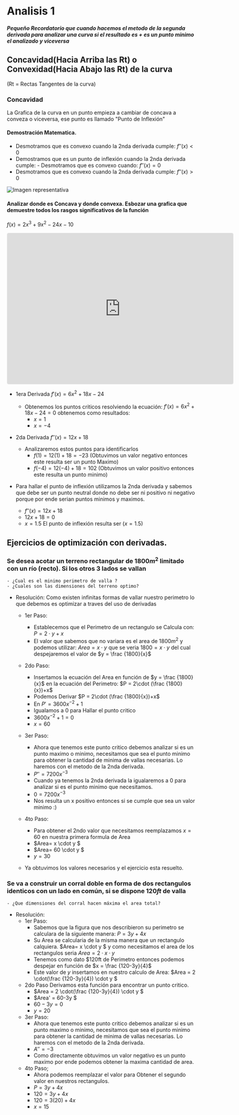 # Analisis 1
##### Pequeño Recordatorio que cuando hacemos el metodo de la segunda derivada para analizar una curva si el resultado es + es un punto minimo el analizado y viceversa
## Concavidad(Hacia Arriba las Rt) o Convexidad(Hacia Abajo las Rt) de la curva
(Rt = Rectas Tangentes de la curva)
### Concavidad
La Grafica de la curva en un punto empieza a cambiar de concava a conveza o viceversa, ese punto es llamado "Punto de Inflexión"

#### Demostración Matematica.
- Desmotramos que es convexo cuando la 2nda derivada cumple: $f''(x)<0$ 
- Demostramos que es un punto de inflexión cuando la 2nda derivada cumple: - Desmotramos que es convexo cuando: $f''(x)=0$
- Desmotramos que es convexo cuando la 2nda derivada cumple: $f''(x)>0$ 

![Imagen representativa](https://calculo.cc/temas/temas_bachillerato/primero_ciencias_sociales/funciones_derivadas_apli/imagenes/teoria/concavidad_convexidad/concava_convexa_graf.gif)

#### Analizar donde es Concava y donde convexa. Esbozar una grafica que demuestre todos los rasgos significativos de la función
$f(x)=2x^3+9x^2-24x-10$ 
<iframe src="https://www.geogebra.org/calculator/uqr8u6dw?embed" width="600" height="400" allowfullscreen style="border: 1px solid #e4e4e4;border-radius: 4px;" frameborder="0"></iframe>

- 1era Derivada $f'(x)=6x^2+18x-24$ 
    - Obtenemos los puntos criticos resolviendo la ecuación: $f'(x)=6x^2+18x-24 = 0$ 
    obtenemos como resultados:
        - $x=1$
        - $x=-4$

- 2da Derivada $f''(x)=12x+18$
    - Analizaremos estos puntos para identificarlos
        - $f(1)=12(1)+18=-23$ (Obtuvimos un valor negativo entonces este resulta ser un punto Maximo)
        - $f(-4)=12(-4)+18=102$ (Obtuvimos un valor positivo entonces este resulta un punto minimo)
- Para hallar el punto de inflexión utilizamos la 2nda derivada y sabemos que debe ser un punto neutral donde no debe ser ni positivo ni negativo porque por ende serian puntos minimos y maximos.
    - $f''(x)=12x+18$
    - $12x+18=0$
    - $x=1.5$
El punto de inflexión resulta ser ($x = 1.5$)

## Ejercicios de optimización con derivadas.
###  Se desea acotar un terreno rectangular de $1800m^2$ limitado con un río (recto). Si los otros 3 lados se vallan 
    - ¿Cual es el minimo perimetro de valla ? 
    - ¿Cuales son las dimensiones del terreno optimo? 
- Resolución:
Como existen infinitas formas de vallar nuestro perimetro lo que debemos es optimizar a traves del uso de derivadas
    - 1er Paso:
        - Establecemos que el Perimetro de un rectangulo se Calcula con: $P = 2\cdot y+x$
        - El valor que sabemos que no variara es el area de $1800m^2$ y podemos utilizar: $Area= x \cdot y$ que se veria $1800 = x \cdot y$ del cual despejaremos el valor de $y = \frac {1800}{x}$
        
    - 2do Paso:
        - Insertamos la ecuación del Area en función de $y = \frac {1800}{x}$ en la ecuación del Perimetro: $P = 2\cdot (\frac {1800}{x})+x$
        - Podemos Derivar $P = 2\cdot (\frac {1800}{x})+x$
        - En $P' = 3600x^{-2} + 1$
        - Igualamos a $0$ para Hallar el punto critico
        - $3600x^{-2} + 1=0$
        - $x=60$
    - 3er Paso:
        - Ahora que tenemos este punto critico debemos analizar si es un punto maximo o minimo, necesitamos que sea el punto minimo para obtener la cantidad de minima de vallas necesarias. Lo haremos con el metodo de la 2nda derivada.
        - $P''=7200x^{-3}$
        - Cuando ya tenemos la 2nda derivada la igualaremos a 0 para analizar si es el punto minimo que necesitamos.
        - $0=7200x^{-3}$
        - Nos resulta un x positivo entonces si se cumple que sea un valor minimo :)
    - 4to Paso:
        - Para obtener el 2ndo valor que necesitamos reemplazamos $x=60$ en nuestra primera formula de Area
        - $Area= x \cdot y $
        - $Area= 60 \cdot y $
        - $y = 30$
    - Ya obtuvimos los valores necesarios y el ejercicio esta resuelto.
### Se va a construir un corral doble en forma de dos rectangulos identicos con un lado en común, si se dispone $120ft$ de valla 
    - ¿Que dimensiones del corral hacen máxima el area total?
- Resolución:
    - 1er Paso: 
        - Sabemos que la figura que nos describieron su perimetro se calculara de la siguiente manera: $P= 3y + 4x$
        - Su Area se calcularia de la misma manera que un rectangulo calquiera. $Area= x \cdot y $ y como necesitamos el area de los rectangulos seria $Area = 2\cdot x\cdot y$
        - Tenemos como dato $120ft de Perimetro entonces podemos despejar en función de $x = \frac {120-3y}{4}$
        - Este valor de $y$ insertamos en nuestro calculo de Area: $Area = 2 \cdot(\frac {120-3y}{4}) \cdot y $
    - 2do Paso Derivamos esta función para encontrar un punto critico.
        - $Area = 2 \cdot(\frac {120-3y}{4}) \cdot y $
        - $Area' = 60-3y $
        - $60-3y=0$
        - $y=20$
    - 3er Paso:
        - Ahora que tenemos este punto critico debemos analizar si es un punto maximo o minimo, necesitamos que sea el punto minimo para obtener la cantidad de minima de vallas necesarias. Lo haremos con el metodo de la 2nda derivada.
        - $A''=-3$
        - Como directamente obtuvimos un valor negativo es un punto maximo por ende podemos obtener la maxima cantidad de area.
    - 4to Paso;
        - Ahora podemos reemplazar el valor para Obtener el segundo valor en nuestros rectangulos. 
        - $P= 3y + 4x$
        - $120= 3y + 4x$
        - $120= 3(20) + 4x$
        - $x = 15$
    

